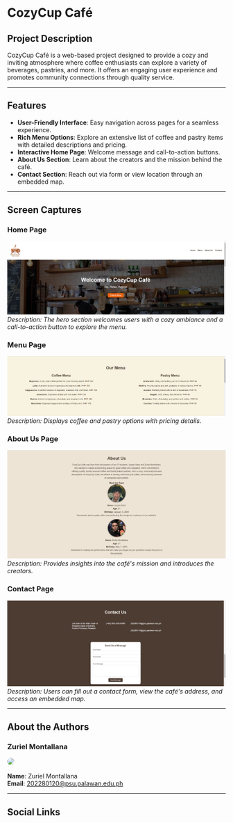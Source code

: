 # CozyCup Café

## Project Description
CozyCup Café is a web-based project designed to provide a cozy and inviting atmosphere where coffee enthusiasts can explore a variety of beverages, pastries, and more. It offers an engaging user experience and promotes community connections through quality service.

---

## Features
- **User-Friendly Interface**: Easy navigation across pages for a seamless experience.
- **Rich Menu Options**: Explore an extensive list of coffee and pastry items with detailed descriptions and pricing.
- **Interactive Home Page**: Welcome message and call-to-action buttons.
- **About Us Section**: Learn about the creators and the mission behind the café.
- **Contact Section**: Reach out via form or view location through an embedded map.

---

## Screen Captures

### Home Page
![Home Page](img/homepage.png)
*Description: The hero section welcomes users with a cozy ambiance and a call-to-action button to explore the menu.*

### Menu Page
![Menu Page](img/menu.png)
*Description: Displays coffee and pastry options with pricing details.*

### About Us Page
![About Us Page](img/aboutus.png)
*Description: Provides insights into the café's mission and introduces the creators.*

### Contact Page
![Contact Page](img/contact.png)
*Description: Users can fill out a contact form, view the café's address, and access an embedded map.*

---

## About the Authors

### Zuriel Montallana
<img src="https://github.com/CaidoZur" 
     width="150" 
     style="border-radius: 50%;">

**Name**: Zuriel Montallana  
**Email**: [202280120@psu.palawan.edu.ph](mailto:202280120@psu.palawan.edu.ph)

---

## Social Links
